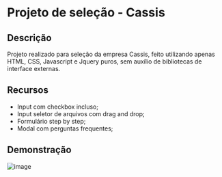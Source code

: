 # Projeto de seleção - Cassis

## Descrição

Projeto realizado para seleção da empresa Cassis, feito utilizando apenas HTML, CSS, Javascript e Jquery puros, sem auxílio de bibliotecas de interface externas.

## Recursos

- Input com checkbox incluso;
- Input seletor de arquivos com drag and drop;
- Formulário step by step;
- Modal com perguntas frequentes;

## Demonstração

![image](https://github.com/EmanoelJohannes/CassisDesafio/assets/31702528/ca04f544-cc0f-49e4-a754-1dfd85d9c1e4)
